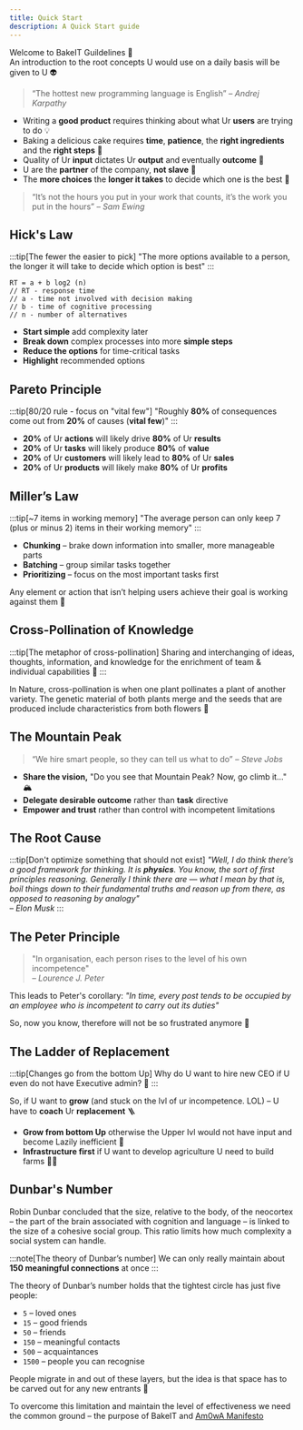```yaml
---
title: Quick Start
description: A Quick Start guide
---
```


Welcome to BakeIT Guildelines 💜   
An introduction to the root concepts U would use on a daily basis will be given to U 👽

> “The hottest new programming language is English” 
> <cite>– Andrej Karpathy</cite>

* Writing a **good product** requires thinking about what Ur **users** are trying to do 💡
* Baking a delicious cake requires **time**, **patience**, the **right ingredients** and the **right steps** 🥮
* Quality of Ur **input** dictates Ur **output** and eventually **outcome** 🎩
* U are the **partner** of the company, **not slave** 🤝
* The **more choices** the **longer it takes** to decide which one is the best 🤔

> “It’s not the hours you put in your work that counts, it’s the work you put in the hours”
> <cite>– Sam Ewing</cite>

## Hick's Law

:::tip[The fewer the easier to pick]
"The more options available to a person, the longer it will take to decide which option is best"
:::

```
RT = a + b log2 (n)
// RT - response time
// a - time not involved with decision making
// b - time of cognitive processing
// n - number of alternatives
```

* **Start simple** add complexity later
* **Break down** complex processes into more **simple steps**
* **Reduce the options** for time-critical tasks
* **Highlight** recommended options

## Pareto Principle

:::tip[80/20 rule - focus on "vital few"]
"Roughly **80%** of consequences come out from **20%** of causes (**vital few**)"
:::

* **20%** of Ur **actions** will likely drive **80%** of Ur **results**
* **20%** of Ur **tasks** will likely produce **80%** of **value**
* **20%** of Ur **customers** will likely lead to **80%** of Ur **sales**
* **20%** of Ur **products** will likely make **80%** of Ur **profits**

## Miller’s Law

:::tip[~7 items in working memory]
"The average person can only keep 7 (plus or minus 2) items in their working memory"
:::

* **Chunking** – brake down information into smaller, more manageable parts
* **Batching** – group similar tasks together
* **Prioritizing** – focus on the most important tasks first

Any element or action that isn’t helping users achieve their goal is working against them 🎯

## Cross-Pollination of Knowledge

:::tip[The metaphor of cross-pollination]
Sharing and interchanging of ideas, thoughts, information, and knowledge for the enrichment of team & individual capabilities 🌻
:::

In Nature, cross-pollination is when one plant pollinates a plant of another variety. The genetic material of both plants merge and the seeds that are produced include characteristics from both flowers 🐝

## The Mountain Peak

> “We hire smart people, so they can tell us what to do”
> <cite>– Steve Jobs</cite>

* **Share the vision,** "Do you see that Mountain Peak? Now, go climb it..." 🏔️
* **Delegate desirable outcome** rather than **task** directive
* **Empower and trust** rather than control with incompetent limitations

## The Root Cause

:::tip[Don't optimize something that should not exist]
_"Well, I do think there’s a good framework for thinking. It is **physics**.
You know, the sort of first principles reasoning. Generally I think there are — what I mean by that is, boil things down to their fundamental truths and reason up from there, as opposed to reasoning by analogy"  
– Elon Musk_
:::

## The Peter Principle

> "In organisation, each person rises to the level of his own incompetence"  
> <cite>– Lourence J. Peter</cite>

This leads to Peter's corollary: 
_"In time, every post tends to be occupied by an employee who is incompetent to carry out its duties"_

So, now you know, therefore will not be so frustrated anymore 🤪 

## The Ladder of Replacement

:::tip[Changes go from the bottom Up]
Why do U want to hire new CEO if U even do not have Executive admin? 🤔
:::

So, if U want to **grow** (and stuck on the lvl of ur incompetence. LOL) – U have to **coach** Ur **replacement** 🪜

* **Grow from bottom Up** otherwise the Upper lvl would not have input and become Lazily inefficient 🌿
* **Infrastructure first** if U want to develop agriculture U need to build farms 🧑‍🌾

## Dunbar's Number

Robin Dunbar concluded that the size, relative to the body, of the neocortex –
the part of the brain associated with cognition and language – is linked to the size of a cohesive social group.
This ratio limits how much complexity a social system can handle.

:::note[The theory of Dunbar’s number]
We can only really maintain about **150 meaningful connections** at once
:::

The theory of Dunbar’s number holds that the tightest circle has just five people:

* `5` – loved ones
* `15` – good friends
* `50` – friends
* `150` – meaningful contacts
* `500` – acquaintances
* `1500` – people you can recognise

People migrate in and out of these layers, but the idea is that space has to be carved out for any new entrants 🛂

To overcome this limitation and maintain the level of effectiveness we need the common ground – the purpose of BakeIT and
[Am0wA Manifesto](/learn/am0wa-manifesto/)